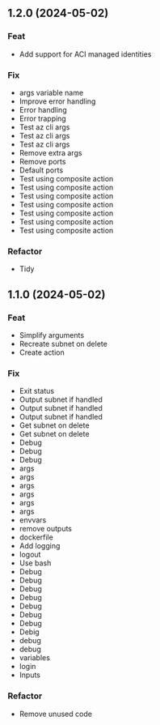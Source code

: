 ## 1.2.0 (2024-05-02)

### Feat

- Add support for ACI managed identities

### Fix

- args variable name
- Improve error handling
- Error handling
- Error trapping
- Test az cli args
- Test az cli args
- Test az cli args
- Remove extra args
- Remove ports
- Default ports
- Test using composite action
- Test using composite action
- Test using composite action
- Test using composite action
- Test using composite action
- Test using composite action
- Test using composite action

### Refactor

- Tidy

## 1.1.0 (2024-05-02)

### Feat

- Simplify arguments
- Recreate subnet on delete
- Create action

### Fix

- Exit status
- Output subnet if handled
- Output subnet if handled
- Output subnet if handled
- Get subnet on delete
- Get subnet on delete
- Debug
- Debug
- Debug
- args
- args
- args
- args
- args
- args
- envvars
- remove outputs
- dockerfile
- Add logging
- logout
- Use bash
- Debug
- Debug
- Debug
- Debug
- Debug
- Debug
- Debug
- Debig
- debug
- debug
- variables
- login
- Inputs

### Refactor

- Remove unused code
